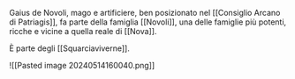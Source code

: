 Gaius de Novoli, mago e artificiere, ben posizionato nel [[Consiglio Arcano di Patriagis]], fa parte della famiglia [[Novoli]], una delle famiglie più potenti, ricche e vicine a quella reale di [[Nova]].

È parte degli [[Squarciaviverne]]. 

![[Pasted image 20240514160040.png]]